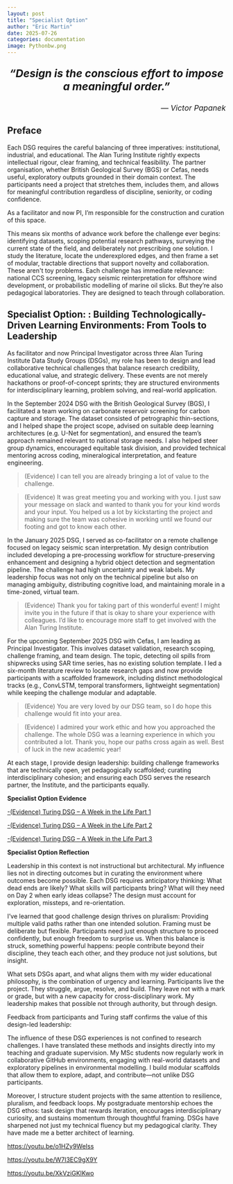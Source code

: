 ```yaml
---
layout: post
title: "Specialist Option"
author: "Eric Martin"
date: 2025-07-26
categories: documentation
image: Pythonbw.png
---
```

<p style="font-size: 1.75em; font-weight: bold; text-align: center;">
<em>“Design is the conscious effort to impose a meaningful order.”</em>
</p>

<p style="text-align: right; font-size: 1.25em;">
<em>— Victor Papanek</em>
</p>

## Preface

Each DSG requires the careful balancing of three imperatives: institutional, industrial, and educational. The Alan Turing Institute rightly expects intellectual rigour, clear framing, and technical feasibility. The partner organisation, whether British Geological Survey (BGS) or Cefas, needs useful, exploratory outputs grounded in their domain context. The participants need a project that stretches them, includes them, and allows for meaningful contribution regardless of discipline, seniority, or coding confidence.

As a facilitator and now PI, I’m responsible for the construction and curation of this space.

This means six months of advance work before the challenge ever begins: identifying datasets, scoping potential research pathways, surveying the current state of the field, and deliberately not prescribing one solution. I study the literature, locate the underexplored edges, and then frame a set of modular, tractable directions that support novelty and collaboration. These aren't toy problems. Each challenge has immediate relevance: national CCS screening, legacy seismic reinterpretation for offshore wind development, or probabilistic modelling of marine oil slicks. But they’re also pedagogical laboratories. They are designed to teach through collaboration.


## Specialist Option: : Building Technologically-Driven Learning Environments: From Tools to Leadership

As facilitator and now Principal Investigator across three Alan Turing Institute Data Study Groups (DSGs), my role has been to design and lead collaborative technical challenges that balance research credibility, educational value, and strategic delivery. These events are not merely hackathons or proof-of-concept sprints; they are structured environments for interdisciplinary learning, problem solving, and real-world application.

In the September 2024 DSG with the British Geological Survey (BGS), I facilitated a team working on carbonate reservoir screening for carbon capture and storage. The dataset consisted of petrographic thin-sections, and I helped shape the project scope, advised on suitable deep learning architectures (e.g. U-Net for segmentation), and ensured the team’s approach remained relevant to national storage needs. I also helped steer group dynamics, encouraged equitable task division, and provided technical mentoring across coding, mineralogical interpretation, and feature engineering.


> (Evidence) I can tell you are already bringing a lot of value to the challenge.


>(Evidence) It was great meeting you and working with you. I just saw your message on slack and wanted to thank you for your kind words and your input. You helped us a lot by kickstarting the project and making sure the team was cohesive in working until we found our footing and got to know each other.


In the January 2025 DSG, I served as co-facilitator on a remote challenge focused on legacy seismic scan interpretation. My design contribution included developing a pre-processing workflow for structure-preserving enhancement and designing a hybrid object detection and segmentation pipeline. The challenge had high uncertainty and weak labels. My leadership focus was not only on the technical pipeline but also on managing ambiguity, distributing cognitive load, and maintaining morale in a time-zoned, virtual team.

>(Evidence) Thank you for taking part of this wonderful event! I might invite you in the future if that is okay to share your experience with colleagues. I’d like to encourage more staff to get involved with the Alan Turing Institute.

For the upcoming September 2025 DSG with Cefas, I am leading as Principal Investigator. This involves dataset validation, research scoping, challenge framing, and team design. The topic, detecting oil spills from shipwrecks using SAR time series, has no existing solution template. I led a six-month literature review to locate research gaps and now provide participants with a scaffolded framework, including distinct methodological tracks (e.g., ConvLSTM, temporal transformers, lightweight segmentation) while keeping the challenge modular and adaptable.

> (Evidence) You are very loved by our DSG team, so I do hope this challenge would fit into your area.

> (Evidence) I admired your work ethic and how you approached the challenge. The whole DSG was a learning experience in which you contributed a lot. Thank you, hope our paths cross again as well. Best of luck in the new academic year!

At each stage, I provide design leadership: building challenge frameworks that are technically open, yet pedagogically scaffolded; curating interdisciplinary cohesion; and ensuring each DSG serves the research partner, the Institute, and the participants equally.

**Specialist Option Evidence**

<a href="https://youtu.be/o1HZy9WeIss" target="_blank" rel="noopener noreferrer">-(Evidence) Turing DSG – A Week in the Life Part 1</a><br>

<a href="https://youtu.be/W7I3EC9gX9Y" target="_blank" rel="noopener noreferrer">-(Evidence) Turing DSG – A Week in the Life Part 2</a><br>

<a href="https://youtu.be/XkVziGKlKwo" target="_blank" rel="noopener noreferrer">-(Evidence) Turing DSG – A Week in the Life Part 3</a>


**Specialist Option Reflection**

Leadership in this context is not instructional but architectural. My influence lies not in directing outcomes but in curating the environment where outcomes become possible. Each DSG requires anticipatory thinking: What dead ends are likely? What skills will participants bring? What will they need on Day 2 when early ideas collapse? The design must account for exploration, missteps, and re-orientation.

I’ve learned that good challenge design thrives on pluralism: Providing multiple valid paths rather than one intended solution. Framing must be deliberate but flexible. Participants need just enough structure to proceed confidently, but enough freedom to surprise us. When this balance is struck, something powerful happens: people contribute beyond their discipline, they teach each other, and they produce not just solutions, but insight.

What sets DSGs apart, and what aligns them with my wider educational philosophy, is the combination of urgency and learning. Participants live the project. They struggle, argue, resolve, and build. They leave not with a mark or grade, but with a new capacity for cross-disciplinary work. My leadership makes that possible not through authority, but through design.

Feedback from participants and Turing staff confirms the value of this design-led leadership:

The influence of these DSG experiences is not confined to research challenges. I have translated these methods and insights directly into my teaching and graduate supervision. My MSc students now regularly work in collaborative GitHub environments, engaging with real-world datasets and exploratory pipelines in environmental modelling. I build modular scaffolds that allow them to explore, adapt, and contribute—not unlike DSG participants.

Moreover, I structure student projects with the same attention to resilience, pluralism, and feedback loops. My postgraduate mentorship echoes the DSG ethos: task design that rewards iteration, encourages interdisciplinary curiosity, and sustains momentum through thoughtful framing. DSGs have sharpened not just my technical fluency but my pedagogical clarity. They have made me a better architect of learning.







https://youtu.be/o1HZy9WeIss

https://youtu.be/W7I3EC9gX9Y

https://youtu.be/XkVziGKlKwo
